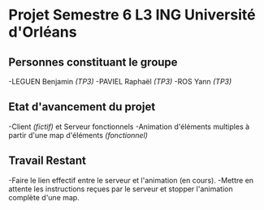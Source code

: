 Projet Semestre 6 L3 ING Université d'Orléans
=============================================

Personnes constituant le groupe
-------------------------------

-LEGUEN Benjamin _(TP3)_ 
-PAVIEL Raphaël _(TP3)_
-ROS Yann _(TP3)_

Etat d'avancement du projet
---------------------------

-Client _(fictif)_ et Serveur fonctionnels
-Animation d'éléments multiples à partir d'une map d'éléments _(fonctionnel)_

Travail Restant
---------------

-Faire le lien effectif entre le serveur et l'animation (en cours).
-Mettre en attente les instructions reçues par le serveur et stopper l'animation complète d'une map. 




